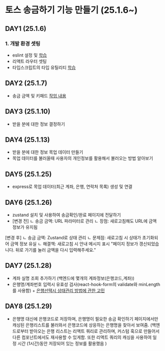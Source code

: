 # 토스 송금하기 기능 만들기 (25.1.6~)

## DAY1 (25.1.6)

### 1. 개발 환경 셋팅

- eslint 설정 및 [학습](https://cottony-slope-8c1.notion.site/1-eslint-173effd284f580f79c1bf178a0466097)
- 리액트 라우터 셋팅
- 타입스크립트의 타입 유틸리티 [학습](https://cottony-slope-8c1.notion.site/173effd284f580139d36f1a601b1447e?pvs=4)

## DAY2 (25.1.7)

- 송금 금액 및 키패드 [작업 내용](https://cottony-slope-8c1.notion.site/174effd284f580ddbacbe8fe8cd831b3?pvs=74)

## DAY3 (25.1.10)

- 받을 분에 대한 정보 결정하기

## DAY4 (25.1.13)

- 받을 분에 대한 정보 목업 데이터 만들기
- 목업 데이터를 불러올때 사용자의 개인정보를 활용해서 불러오는 방법 알아보기

## DAY5 (25.1.25)

- express로 목업 데이터(최근 계좌, 은행, 연락처 목록) 생성 및 연결

## DAY6 (25.1.26)

- zustand 설치 및 사용하여 송금확인/완료 페이지에 전달하기
- [변경 전]
  ㄴ 송금 금액: URL 파라미터로 관리
  ㄴ 장점: 새로고침해도 URL에 금액 정보가 유지됨

[변경 후]
ㄴ 송금 금액: Zustand로 상태 관리
ㄴ 문제점: 새로고침 시 상태가 초기화되어 금액 정보 유실
ㄴ 해결책: 새로고침 시 안내 메시지 표시
"페이지 정보가 갱신되었습니다.
뒤로 가기를 눌러 금액을 다시 입력해주세요."

## DAY7 (25.1.28)

- 계좌 실명 조회 추가하기 (백엔드에 몇개의 계좌정보(은행코드,계좌))
- 은행명/계좌번호 입력시 유효성 검사(react-hook-form의 validate와 minLength를 사용함) + [은행선택시 상태관리 방법에 관한 고민](https://cottony-slope-8c1.notion.site/OR-189effd284f580adb4b5d5e28edf9e4e?pvs=4)

## DAY8 (25.1.29)

- 은행명 대신에 은행코드로 저장하며, 은행명이 필요한 송금 확인하기 페이지에서만 캐싱된 은행리스트를 불러와서 은행코드에 상응하는 은행명을 찾아서 보여줌. (백엔드로부터 받아오는 은행 리스트는 리액트 쿼리로 관리하며, 커스텀 훅으로 만들어서 다른 컴포넌트에서도 재사용할 수 있게함. 또한 리액트 쿼리의 캐싱을 사용하여 일정 시간 (1시간)동안 저장되어 있는 정보를 활용했음 )
